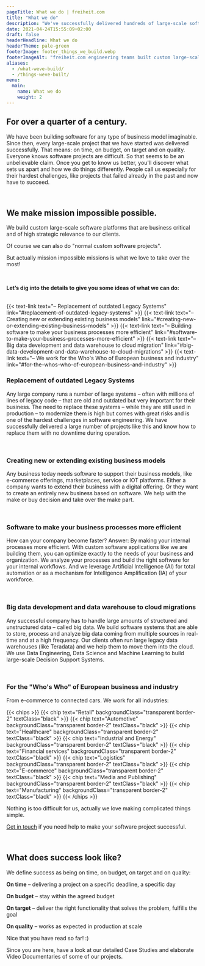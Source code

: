 ```yaml
---
pageTitle: What we do | freiheit.com
title: "What we do"
description: "We've successfully delivered hundreds of large-scale software projects. Each system is business-critical to our clients, with millions of users every day."
date: 2021-04-24T15:55:09+02:00
draft: false
headerHeadline: What we do
headerTheme: pale-green
footerImage: footer_things_we_build.webp
footerImageAlt: "freiheit.com engineering teams built custom large-scale software."
aliases:
  - /what-weve-build/
  - /things-weve-built/
menu:
  main:
    name: What we do
    weight: 2
---
```


## For over a quarter of a century.

We have been building software for any type of business model imaginable. Since then, every large-scale project that we have started was delivered successfully. That means: on time, on budget, on target and on quality.
Everyone knows software projects are difficult. So that seems to be an unbelievable claim. Once you get to know us better, you'll discover what sets us apart and how we do things differently.
People call us especially for their hardest challenges, like projects that failed already in the past and now have to succeed.

<br />

## We make mission impossible possible.

We build custom large-scale software platforms that are business critical and of high strategic relevance to our clients.

Of course we can also do "normal custom software projects".

But actually mission impossible missions is what we love to take over the most!

<br />

**Let’s dig into the details to give you some ideas of what we can do:**

<br />
{{< text-link text="– Replacement of outdated Legacy Systems" link="#replacement-of-outdated-legacy-systems" >}}
{{< text-link text="– Creating new or extending existing business models" link="#creating-new-or-extending-existing-business-models" >}}
{{< text-link text="– Building software to make your business processes more efficient" link="#software-to-make-your-business-processes-more-efficient" >}}
{{< text-link text="– Big data development and data warehouse to cloud migration" link="#big-data-development-and-data-warehouse-to-cloud-migrations" >}}
{{< text-link text="– We work for the Who's Who of European business and industry" link="#for-the-whos-who-of-european-business-and-industry" >}}
<br />



### Replacement of outdated Legacy Systems

Any large company runs a number of large systems – often with millions of lines of legacy code – that are old and outdated but very important for their business.
The need to replace these systems – while they are still used in production – to modernize them is high but comes with great risks and is one of the hardest challenges in software engineering.
We have successfully delivered a large number of projects like this and know how to replace them with no downtime during operation.

<br />

### Creating new or extending existing business models

Any business today needs software to support their business models, like e-commerce offerings, marketplaces, service or IOT platforms.
Either a company wants to extend their business with a digital offering. Or they want to create an entirely new business based on software.
We help with the make or buy decision and take over the make part.

<br />

### Software to make your business processes more efficient

How can your company become faster? Answer: By making your internal processes more efficient.
With custom software applications like we are building them, you can optimize exactly to the needs of your business and organization.
We analyze your processes and build the right software for your internal workflows. And we leverage Artificial Intelligence (AI) for total automation or as a mechanism for Intelligence Amplification (IA) of your workforce.

<br />

### Big data development and data warehouse to cloud migrations

Any successful company has to handle large amounts of structured and unstructured data – called big data.
We build software systems that are able to store, process and analyze big data coming from multiple sources in real-time and at a high frequency.
Our clients often run large legacy data warehouses (like Teradata) and we help them to move them into the cloud.
We use Data Engineering, Data Science and Machine Learning to build large-scale Decision Support Systems.

<br />

### For the "Who's Who" of European business and industry

From e-commerce to connected cars. We work for all industries:

{{< chips >}}
  {{< chip text="Retail" backgroundClass="transparent border-2" textClass="black" >}}
  {{< chip text="Automotive" backgroundClass="transparent border-2" textClass="black" >}}
  {{< chip text="Healthcare" backgroundClass="transparent border-2" textClass="black" >}}
  {{< chip text="Industrial and Energy" backgroundClass="transparent border-2" textClass="black" >}}
  {{< chip text="Financial services" backgroundClass="transparent border-2" textClass="black" >}}
  {{< chip text="Logistics" backgroundClass="transparent border-2" textClass="black" >}}
  {{< chip text="E-commerce" backgroundClass="transparent border-2" textClass="black" >}}
  {{< chip text="Media and Publishing" backgroundClass="transparent border-2" textClass="black" >}}
  {{< chip text="Manufacturing" backgroundClass="transparent border-2" textClass="black" >}}
{{< /chips >}}

Nothing is too difficult for us, actually we love making complicated things simple.

[Get in touch](/get-in-touch) if you need help to make your software project successful.

<br />

## What does success look like?

We define success as being on time, on budget, on target and on quality:

**On time** – delivering a project on a specific deadline, a specific day

**On budget** – stay within the agreed budget

**On target** – deliver the right functionality that solves the problem, fulfills the goal

**On quality** – works as expected in production at scale

Nice that you have read so far! :)

Since you are here, have a look at our detailed Case Studies and elaborate Video Documentaries of some of our projects.
